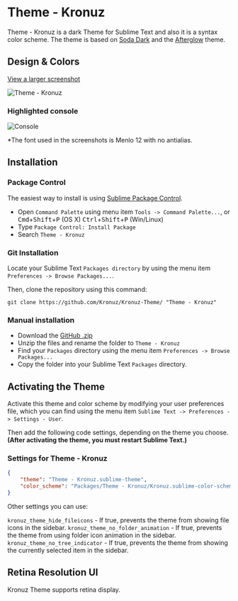 # Theme - Kronuz

Theme - Kronuz is a dark Theme for Sublime Text and also it is a syntax color scheme. The theme is based on [Soda Dark](https://github.com/buymeasoda/soda-theme) and the [Afterglow](https://github.com/YabataDesign/afterglow-theme) theme.

## Design & Colors

[View a larger screenshot](https://raw.githubusercontent.com/Kronuz/Kronuz-Theme/master/Screenshots/Kronuz-Theme.png)

![Theme - Kronuz](Screenshots/Kronuz-Theme.png)


### Highlighted console

![Console](Screenshots/Kronuz-Theme-Console.png)


*The font used in the screenshots is Menlo 12 with no antialias.


## Installation

### Package Control

The easiest way to install is using [Sublime Package Control](https://sublime.wbond.net/).

* Open `Command Palette` using menu item `Tools -> Command Palette...`, or <kbd>Cmd</kbd>+<kbd>Shift</kbd>+<kbd>P</kbd> (OS X) <kbd>Ctrl</kbd>+<kbd>Shift</kbd>+<kbd>P</kbd> (Win/Linux)
* Type `Package Control: Install Package`
* Search `Theme - Kronuz`


### Git Installation

Locate your Sublime Text `Packages directory` by using the menu item `Preferences -> Browse Packages...`.

Then, clone the repository using this command:

    git clone https://github.com/Kronuz/Kronuz-Theme/ "Theme - Kronuz"


### Manual installation

* Download the [GitHub .zip](https://github.com/Kronuz/Kronuz-Theme/archive/master.zip)
* Unzip the files and rename the folder to `Theme - Kronuz`
* Find your `Packages` directory using the menu item  `Preferences -> Browse Packages...`
* Copy the folder into your Sublime Text `Packages` directory.


## Activating the Theme

Activate this theme and color scheme by modifying your user preferences file, which you can find using the menu item `Sublime Text -> Preferences -> Settings - User`.

Then add the following code settings, depending on the theme you choose. **(After activating the theme, you must restart Sublime Text.)**

### Settings for Theme - Kronuz

```json
{
    "theme": "Theme - Kronuz.sublime-theme",
    "color_scheme": "Packages/Theme - Kronuz/Kronuz.sublime-color-scheme"
}
```

Other settings you can use:

`kronuz_theme_hide_fileicons` - If true, prevents the theme from showing file icons in the sidebar.
`kronuz_theme_no_folder_animation` - If true, prevents the theme from using folder icon animation in the sidebar.
`kronuz_theme_no_tree_indicator` - If true, prevents the theme from showing the currently selected item in the sidebar.

## Retina Resolution UI

Kronuz Theme supports retina display.
